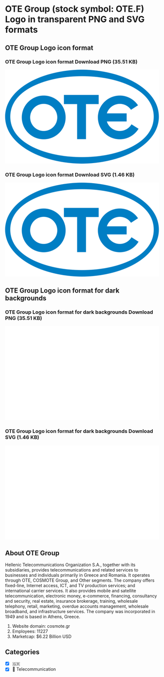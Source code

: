 # OTE Group (stock symbol: OTE.F) Logo in transparent PNG and SVG formats

## OTE Group Logo icon format

### OTE Group Logo icon format Download PNG (35.51 KB)

![OTE Group Logo icon format Download PNG (35.51 KB)](/img/orig/OTE.F-cb55fbf0.png)

### OTE Group Logo icon format Download SVG (1.46 KB)

![OTE Group Logo icon format Download SVG (1.46 KB)](/img/orig/OTE.F-b1977cdf.svg)

## OTE Group Logo icon format for dark backgrounds

### OTE Group Logo icon format for dark backgrounds Download PNG (35.51 KB)

![OTE Group Logo icon format for dark backgrounds Download PNG (35.51 KB)](/img/orig/OTE.F.D-b08ee92c.png)

### OTE Group Logo icon format for dark backgrounds Download SVG (1.46 KB)

![OTE Group Logo icon format for dark backgrounds Download SVG (1.46 KB)](/img/orig/OTE.F.D-afde644c.svg)

## About OTE Group

Hellenic Telecommunications Organization S.A., together with its subsidiaries, provides telecommunications and related services to businesses and individuals primarily in Greece and Romania. It operates through OTE, COSMOTE Group, and Other segments. The company offers fixed-line, Internet access, ICT, and TV production services; and international carrier services. It also provides mobile and satellite telecommunication, electronic money, e-commerce, financing, consultancy and security, real estate, insurance brokerage, training, wholesale telephony, retail, marketing, overdue accounts management, wholesale broadband, and infrastructure services. The company was incorporated in 1949 and is based in Athens, Greece.

1. Website domain: cosmote.gr
2. Employees: 11227
3. Marketcap: $6.22 Billion USD


## Categories
- [x] 🇬🇷
- [x] 📡 Telecommunication
